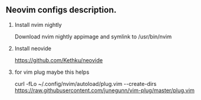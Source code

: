## Neovim configs description.

1. Install nvim nightly

	Download nvim nightly appimage and symlink to /usr/bin/nvim

2. Install neovide

	https://github.com/Kethku/neovide

3. for vim plug maybe this helps

	curl -fLo ~/.config/nvim/autoload/plug.vim --create-dirs \
https://raw.githubusercontent.com/junegunn/vim-plug/master/plug.vim

